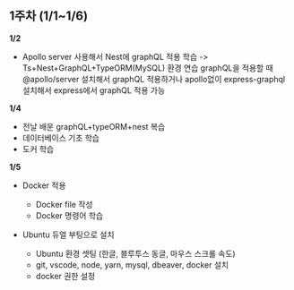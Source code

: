 ## 1주차 (1/1~1/6)

**1/2**

- Apollo server 사용해서 Nest에 graphQL 적용 학습
-> Ts+Nest+GraphQL+TypeORM(MySQL) 환경 연습
graphQL을 적용할 때 @apollo/server 설치해서 graphQL 적용하거나 apollo없이 express-graphql 설치해서 express에서 graphQL 적용 가능 


**1/4**

- 전날 배운 graphQL+typeORM+nest 복습
- 데이터베이스 기초 학습
- 도커 학습


**1/5**
- Docker 적용
    - Docker file 작성
    - Docker 명령어 학습

- Ubuntu 듀얼 부팅으로 설치
    - Ubuntu 환경 셋팅 (한글, 블루투스 동글, 마우스 스크롤 속도) 
    - git, vscode, node, yarn, mysql, dbeaver, docker 설치
    - docker 권한 설정
